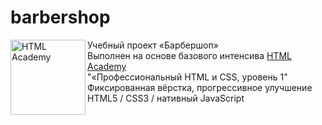 # barbershop
<img src="https://up.htmlacademy.ru/static/img/intensive/htmlcss/logo-for-github-2.png" align="left" width="120" height="120" alt="HTML Academy">

Учебный проект «Барбершоп»<br>
Выполнен на основе базового интенсива <a href="https://htmlacademy.ru" target="_blank">HTML Academy</a><br>
"«Профессиональный HTML и CSS, уровень 1"<br>
Фиксированная вёрстка, прогрессивное улучшение<br>
HTML5 / CSS3 / нативный JavaScript
